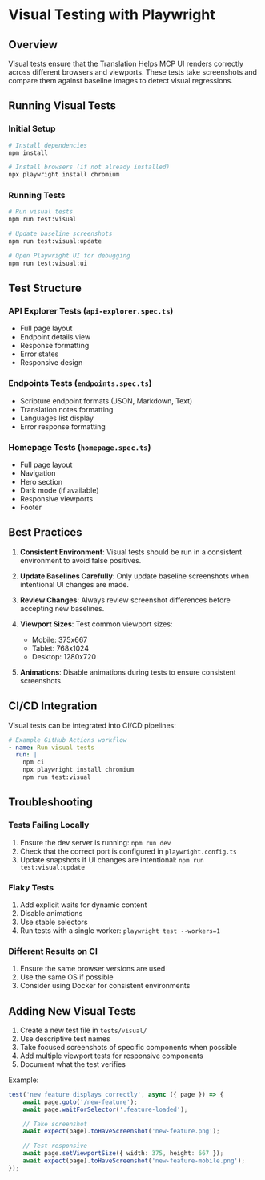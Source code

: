 # Visual Testing with Playwright

## Overview

Visual tests ensure that the Translation Helps MCP UI renders correctly across different browsers and viewports. These tests take screenshots and compare them against baseline images to detect visual regressions.

## Running Visual Tests

### Initial Setup

```bash
# Install dependencies
npm install

# Install browsers (if not already installed)
npx playwright install chromium
```

### Running Tests

```bash
# Run visual tests
npm run test:visual

# Update baseline screenshots
npm run test:visual:update

# Open Playwright UI for debugging
npm run test:visual:ui
```

## Test Structure

### API Explorer Tests (`api-explorer.spec.ts`)

- Full page layout
- Endpoint details view
- Response formatting
- Error states
- Responsive design

### Endpoints Tests (`endpoints.spec.ts`)

- Scripture endpoint formats (JSON, Markdown, Text)
- Translation notes formatting
- Languages list display
- Error response formatting

### Homepage Tests (`homepage.spec.ts`)

- Full page layout
- Navigation
- Hero section
- Dark mode (if available)
- Responsive viewports
- Footer

## Best Practices

1. **Consistent Environment**: Visual tests should be run in a consistent environment to avoid false positives.

2. **Update Baselines Carefully**: Only update baseline screenshots when intentional UI changes are made.

3. **Review Changes**: Always review screenshot differences before accepting new baselines.

4. **Viewport Sizes**: Test common viewport sizes:
   - Mobile: 375x667
   - Tablet: 768x1024
   - Desktop: 1280x720

5. **Animations**: Disable animations during tests to ensure consistent screenshots.

## CI/CD Integration

Visual tests can be integrated into CI/CD pipelines:

```yaml
# Example GitHub Actions workflow
- name: Run visual tests
  run: |
    npm ci
    npx playwright install chromium
    npm run test:visual
```

## Troubleshooting

### Tests Failing Locally

1. Ensure the dev server is running: `npm run dev`
2. Check that the correct port is configured in `playwright.config.ts`
3. Update snapshots if UI changes are intentional: `npm run test:visual:update`

### Flaky Tests

1. Add explicit waits for dynamic content
2. Disable animations
3. Use stable selectors
4. Run tests with a single worker: `playwright test --workers=1`

### Different Results on CI

1. Ensure the same browser versions are used
2. Use the same OS if possible
3. Consider using Docker for consistent environments

## Adding New Visual Tests

1. Create a new test file in `tests/visual/`
2. Use descriptive test names
3. Take focused screenshots of specific components when possible
4. Add multiple viewport tests for responsive components
5. Document what the test verifies

Example:

```typescript
test('new feature displays correctly', async ({ page }) => {
	await page.goto('/new-feature');
	await page.waitForSelector('.feature-loaded');

	// Take screenshot
	await expect(page).toHaveScreenshot('new-feature.png');

	// Test responsive
	await page.setViewportSize({ width: 375, height: 667 });
	await expect(page).toHaveScreenshot('new-feature-mobile.png');
});
```
